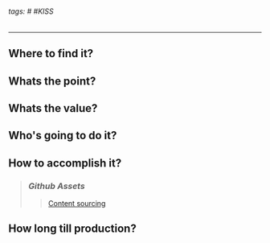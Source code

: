 # [<domainnamehere>](git@github.com:hugmatj/<domainnamehere>.git)


###### tags: #<domainnamehere> #KISS

---


## Where to find it?

## Whats the point?

## Whats the value?

## Who's going to do it?

## How to accomplish it?


>### *Github Assets*
>>
>>[Content sourcing](https://github.com/hugmatj?tab=stars)

## How long till production?